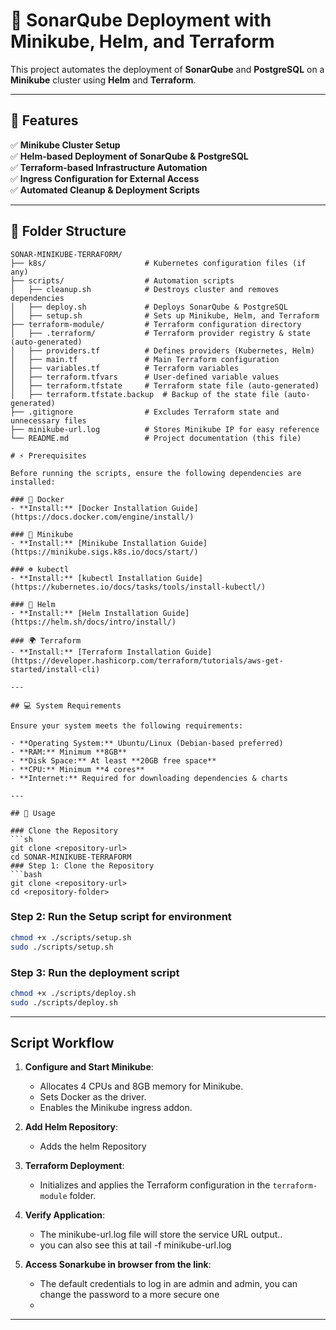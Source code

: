 # 🚀 SonarQube Deployment with Minikube, Helm, and Terraform

This project automates the deployment of **SonarQube** and **PostgreSQL** on a **Minikube** cluster using **Helm** and **Terraform**.

---

## 🎯 Features

✅ **Minikube Cluster Setup**  
✅ **Helm-based Deployment of SonarQube & PostgreSQL**  
✅ **Terraform-based Infrastructure Automation**  
✅ **Ingress Configuration for External Access**  
✅ **Automated Cleanup & Deployment Scripts**  

---

## 📁 Folder Structure

```plaintext
SONAR-MINIKUBE-TERRAFORM/
├── k8s/                      # Kubernetes configuration files (if any)
├── scripts/                  # Automation scripts
│   ├── cleanup.sh            # Destroys cluster and removes dependencies
│   ├── deploy.sh             # Deploys SonarQube & PostgreSQL
│   ├── setup.sh              # Sets up Minikube, Helm, and Terraform
├── terraform-module/         # Terraform configuration directory
│   ├── .terraform/           # Terraform provider registry & state (auto-generated)
│   ├── providers.tf          # Defines providers (Kubernetes, Helm)
│   ├── main.tf               # Main Terraform configuration
│   ├── variables.tf          # Terraform variables
│   ├── terraform.tfvars      # User-defined variable values
│   ├── terraform.tfstate     # Terraform state file (auto-generated)
│   ├── terraform.tfstate.backup  # Backup of the state file (auto-generated)
├── .gitignore                # Excludes Terraform state and unnecessary files
├── minikube-url.log          # Stores Minikube IP for easy reference
└── README.md                 # Project documentation (this file)

# ⚡ Prerequisites

Before running the scripts, ensure the following dependencies are installed:

### 🐳 Docker  
- **Install:** [Docker Installation Guide](https://docs.docker.com/engine/install/)

### 🚀 Minikube  
- **Install:** [Minikube Installation Guide](https://minikube.sigs.k8s.io/docs/start/)

### ☸️ kubectl  
- **Install:** [kubectl Installation Guide](https://kubernetes.io/docs/tasks/tools/install-kubectl/)

### 🎩 Helm  
- **Install:** [Helm Installation Guide](https://helm.sh/docs/intro/install/)

### 🌍 Terraform  
- **Install:** [Terraform Installation Guide](https://developer.hashicorp.com/terraform/tutorials/aws-get-started/install-cli)

---

## 💻 System Requirements

Ensure your system meets the following requirements:

- **Operating System:** Ubuntu/Linux (Debian-based preferred)  
- **RAM:** Minimum **8GB**  
- **Disk Space:** At least **20GB free space**  
- **CPU:** Minimum **4 cores**  
- **Internet:** Required for downloading dependencies & charts  

---

## 🚀 Usage

### Clone the Repository  
```sh
git clone <repository-url>
cd SONAR-MINIKUBE-TERRAFORM
### Step 1: Clone the Repository
```bash
git clone <repository-url>
cd <repository-folder>
```

### Step 2: Run the Setup script for environment
```bash
chmod +x ./scripts/setup.sh
sudo ./scripts/setup.sh
```

### Step 3: Run the deployment script
```bash
chmod +x ./scripts/deploy.sh
sudo ./scripts/deploy.sh
```
---

## Script Workflow

1. **Configure and Start Minikube**:
   - Allocates 4 CPUs and 8GB memory for Minikube.
   - Sets Docker as the driver.
   - Enables the Minikube ingress addon.

2. **Add Helm Repository**:
   - Adds the helm Repository

3. **Terraform Deployment**:
   - Initializes and applies the Terraform configuration in the `terraform-module` folder.

4. **Verify Application**:
   - The minikube-url.log file will store the service URL output..
   - you can also see this at tail -f minikube-url.log

5. **Access Sonarkube in browser from the link**:
   - The default credentials to log in are admin and admin, you can change the password to a more secure one
   - 

---